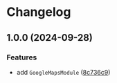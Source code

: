 # Changelog

## 1.0.0 (2024-09-28)


### Features

* add `GoogleMapsModule` ([8c736c9](https://github.com/emackie-eddaic/nestjs-google-maps/commit/8c736c964f2a7d1501ad79af5367ab4b1767c3f6))
